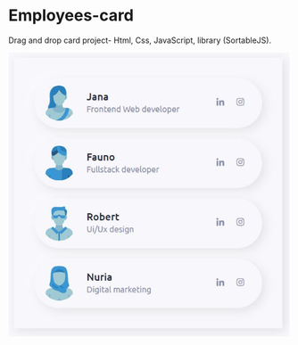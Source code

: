 # Employees-card
Drag and drop card project- Html, Css, JavaScript, library (SortableJS).

![employees-card](https://github.com/dianavile/employees-card/blob/main/assets/img/employeesCard.JPG)



